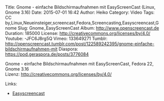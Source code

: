 Title: Gnome - einfache Bildschirmaufnahmen mit EasyScreenCast (Linux, Gnome 3.16)
Date: 2015-07-01 16:42
Author: Heiko
Category: Video
Tags: CC by,Linux,Neueinsteiger,screencast,Fedora,Screencasting,Easyscreencast,Gnome
Slug: Gnome_EasyScreenCast
Album: http://www.openscreencast.de
Duration: 185000
License: http://creativecommons.org/licenses/by/4.0/
Youtube: -JFC6J8rg5Q
Vimeo: 133649271
Tumblr: http://openscreencast.tumblr.com/post/122589242395/gnome-einfache-bildschirmaufnahmen-mit
Diaspora: https://pod.geraspora.de/posts/3776084

Gnome - einfache Bildschirmaufnahmen mit EasyScreenCast, Fedora 22, Gnome 3.16  
Lizenz: <http://creativecommons.org/licenses/by/4.0/>

Links:

  * [Easyscreencast](https://extensions.gnome.org/extension/690/easyscreencast/)

